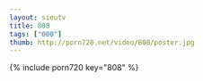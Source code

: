 ```yaml
--- 
layout: sieutv
title: 808
tags: ["000"]
thumb: http://porn720.net/video/808/poster.jpg
---
```

{% include porn720 key="808" %} 
